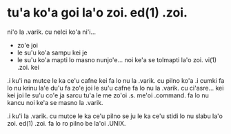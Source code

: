 # tu'a ko'a goi la'o zoi. ed(1) .zoi.
ni'o la .varik. cu nelci ko'a ni'i...

* zo'e joi
* le su'u ko'a sampu kei je
* le su'u ko'a mapti lo masno nunjo'e... noi ke'a se tolmapti la'o zoi. vi(1) .zoi. kei

.i ku'i na mutce le ka ce'u cafne kei fa lo nu la .varik. cu pilno ko'a  .i cumki fa lo nu krinu la'e du'u fa zo'e joi le su'u cafne fa lo nu la .varik. cu ci'asre... kei kei joi le su'u co'e ja sarcu tu'a le me zo'oi .s. me'oi .command. fa lo nu kancu noi ke'a se masno la .varik.

.i ku'i la .varik. cu mutce le ka ce'u pilno se ju le ka ce'u stidi lo nu slabu la'o zoi. ed(1) .zoi. fa lo ro pilno be la'oi .UNIX.
